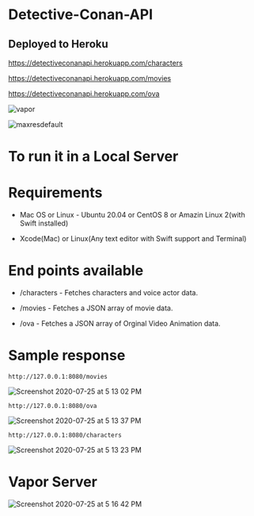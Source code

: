 # Detective-Conan-API


## Deployed to Heroku  
https://detectiveconanapi.herokuapp.com/characters

https://detectiveconanapi.herokuapp.com/movies
 
https://detectiveconanapi.herokuapp.com/ova


![vapor](https://user-images.githubusercontent.com/51410810/88455993-cc3aa380-ce97-11ea-899d-18cdc6c699e7.png)


![maxresdefault](https://user-images.githubusercontent.com/51410810/88455998-d6f53880-ce97-11ea-96ce-fe474332bdca.jpg)

# To run it in a Local Server </br>
# Requirements </br>
* Mac OS or Linux - Ubuntu 20.04 or CentOS 8 or Amazin Linux 2(with Swift installed) </br>

* Xcode(Mac) or Linux(Any text editor with Swift support and Terminal) </br>


# End points available

* /characters - Fetches characters and voice actor data. </br>

* /movies - Fetches a JSON array of movie data. </br>

* /ova - Fetches a JSON array of Orginal Video Animation data. </br>

# Sample response

```
http://127.0.0.1:8080/movies
```
![Screenshot 2020-07-25 at 5 13 02 PM](https://user-images.githubusercontent.com/51410810/88456354-b084cc80-ce9a-11ea-94d3-b070f2cafc7f.png)

```
http://127.0.0.1:8080/ova
```
![Screenshot 2020-07-25 at 5 13 37 PM](https://user-images.githubusercontent.com/51410810/88456356-b2e72680-ce9a-11ea-9b56-b32ecad52048.png)

```
http://127.0.0.1:8080/characters
```
![Screenshot 2020-07-25 at 5 13 23 PM](https://user-images.githubusercontent.com/51410810/88456357-b4185380-ce9a-11ea-9868-9b5a4dccdf36.png)


# Vapor Server

![Screenshot 2020-07-25 at 5 16 42 PM](https://user-images.githubusercontent.com/51410810/88456358-b67aad80-ce9a-11ea-9008-be43813a4c66.png)

